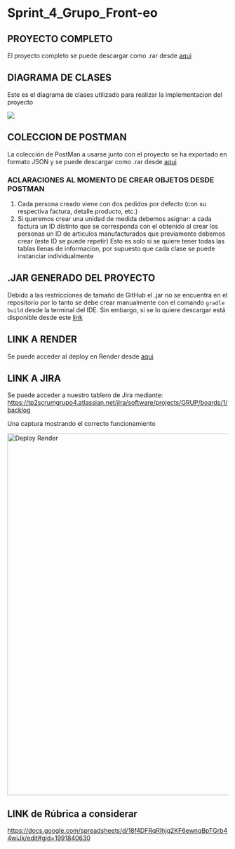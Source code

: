 # Sprint_4_Grupo_Front-eo


## PROYECTO COMPLETO
El proyecto completo se puede descargar como .rar desde [aqui](https://github.com/Facustriker/Sprint_4_Grupo_Front-eo/raw/main/Contenido%20adicional/sprint_4.rar)

## DIAGRAMA DE CLASES
Este es el diagrama de clases utilizado para realizar la implementacion del proyecto

![](https://github.com/Facustriker/Sprint_4_Grupo_Front-eo/assets/141864931/b7b34ece-a8f2-4baf-aa06-d9736f2cad53)



## COLECCION DE POSTMAN
La colección de PostMan a usarse junto con el proyecto se ha exportado en formato JSON y se puede descargar como .rar desde [aqui](https://github.com/Facustriker/Sprint_4_Grupo_Front-eo/raw/main/Contenido%20adicional/SPRINT%204.postman_collection.rar)

### ACLARACIONES AL MOMENTO DE CREAR OBJETOS DESDE POSTMAN
1) Cada persona creado viene con dos pedidos por defecto (con su respectiva factura, detalle producto, etc.)
2) Si queremos crear una unidad de medida debemos asignar:
                                                          a cada factura un ID distinto que se corresponda con el obtenido al crear los personas
                                                          un ID de articulos manufacturados que previamente debemos crear (este ID se puede repetir)
Esto es solo si se quiere tener todas las tablas llenas de informacion, por supuesto que cada clase se puede instanciar individualmente



## .JAR GENERADO DEL PROYECTO
Debido a las restricciones de tamaño de GitHub el .jar no se encuentra en el repositorio por lo tanto se debe crear manualmente con el comando `gradle build` desde la terminal del IDE. Sin embargo, si se lo quiere descargar está disponible desde este [link](https://drive.google.com/file/d/10yC4zJ4PI9wf4CYH-sOLuG-YR-dfekub/view?usp=sharing)

## LINK A RENDER
Se puede acceder al deploy en Render desde [aqui](https://dashboard.render.com/web/srv-ckri7n81hnes73fdddog/deploys/dep-ckrj98prfc9c73fqfpug)

## LINK A JIRA
Se puede acceder a nuestro tablero de Jira mediante: https://tp2scrumgrupo4.atlassian.net/jira/software/projects/GRUP/boards/1/backlog

Una captura mostrando el correcto funcionamiento

<img width="825" alt="Deploy Render" src="https://github.com/Facustriker/Sprint_4_Grupo_Front-eo/assets/141864931/f3b697c6-08e4-49a8-9d58-9941d1864dc6">

## LINK de Rúbrica a considerar 
https://docs.google.com/spreadsheets/d/18f4DFRqRIhjq2KF6ewnqBpTGrb44wiJk/edit#gid=1991840630

